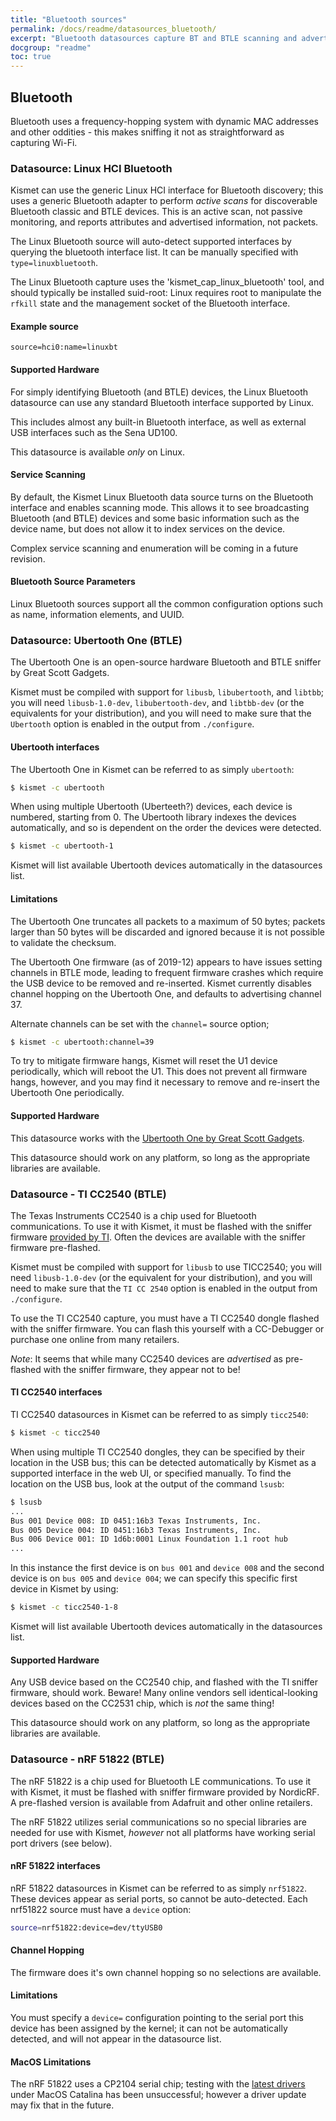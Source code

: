 ```yaml
---
title: "Bluetooth sources"
permalink: /docs/readme/datasources_bluetooth/
excerpt: "Bluetooth datasources capture BT and BTLE scanning and advertised data."
docgroup: "readme"
toc: true
---
```


## Bluetooth
Bluetooth uses a frequency-hopping system with dynamic MAC addresses and other oddities - this makes sniffing it not as straightforward as capturing Wi-Fi.

### Datasource: Linux HCI Bluetooth

Kismet can use the generic Linux HCI interface for Bluetooth discovery; this uses a generic Bluetooth adapter to perform *active scans* for discoverable Bluetooth classic and BTLE devices.  This is an active scan, not passive monitoring, and reports attributes and advertised information, not packets.

The Linux Bluetooth source will auto-detect supported interfaces by querying the bluetooth interface list.  It can be manually specified with `type=linuxbluetooth`.

The Linux Bluetooth capture uses the 'kismet_cap_linux_bluetooth' tool, and should typically be installed suid-root:  Linux requires root to manipulate the `rfkill` state and the management socket of the Bluetooth interface.

#### Example source
```
source=hci0:name=linuxbt
```

#### Supported Hardware

For simply identifying Bluetooth (and BTLE) devices, the Linux Bluetooth datasource can use any standard Bluetooth interface supported by Linux.

This includes almost any built-in Bluetooth interface, as well as external USB interfaces such as the Sena UD100.

This datasource is available *only* on Linux.

#### Service Scanning

By default, the Kismet Linux Bluetooth data source turns on the Bluetooth interface and enables scanning mode.  This allows it to see broadcasting Bluetooth (and BTLE) devices and some basic information such as the device name, but does not allow it to index services on the device.

Complex service scanning and enumeration will be coming in a future revision.

#### Bluetooth Source Parameters
Linux Bluetooth sources support all the common configuration options such as name, information elements, and UUID.

### Datasource: Ubertooth One (BTLE)

The Ubertooth One is an open-source hardware Bluetooth and BTLE sniffer by Great Scott Gadgets.

Kismet must be compiled with support for `libusb`, `libubertooth`, and `libtbb`; you will need `libusb-1.0-dev`, `libubertooth-dev`, and `libtbb-dev` (or the equivalents for your distribution), and you will need to make sure that the `Ubertooth` option is enabled in the output from `./configure`.

#### Ubertooth interfaces

The Ubertooth One in Kismet can be referred to as simply `ubertooth`:

```bash
$ kismet -c ubertooth
```

When using multiple Ubertooth (Uberteeth?) devices, each device is numbered, starting from 0.  The Ubertooth library indexes the devices automatically, and so is dependent on the order the devices were detected.

```bash
$ kismet -c ubertooth-1
```

Kismet will list available Ubertooth devices automatically in the datasources list.

#### Limitations

The Ubertooth One truncates all packets to a maximum of 50 bytes; packets larger than 50 bytes will be discarded and ignored because it is not possible to validate the checksum.

The Ubertooth One firmware (as of 2019-12) appears to have issues setting channels in BTLE mode, leading to frequent firmware crashes which require the USB device to be removed and re-inserted.  Kismet currently disables channel hopping on the Ubertooth One, and defaults to advertising channel 37.

Alternate channels can be set with the `channel=` source option;

```bash
$ kismet -c ubertooth:channel=39
```

To try to mitigate firmware hangs, Kismet will reset the U1 device periodically, which will reboot the U1.  This does not prevent all firmware hangs, however, and you may find it necessary to remove and re-insert the Ubertooth One periodically.

#### Supported Hardware

This datasource works with the [Ubertooth One by Great Scott Gadgets](https://greatscottgadgets.com/ubertoothone/).

This datasource should work on any platform, so long as the appropriate libraries are available.

### Datasource - TI CC2540 (BTLE)

The Texas Instruments CC2540 is a chip used for Bluetooth communications.  To use it with Kismet, it must be flashed with the sniffer firmware [provided by TI](http://www.ti.com/tool/PACKET-SNIFFER).  Often the devices are available with the sniffer firmware pre-flashed.

Kismet must be compiled with support for `libusb` to use TICC2540; you will need `libusb-1.0-dev` (or the equivalent for your distribution), and you will need to make sure that the `TI CC 2540` option is enabled in the output from `./configure`.

To use the TI CC2540 capture, you must have a TI CC2540 dongle flashed with the sniffer firmware. You can flash this yourself with a CC-Debugger or purchase one online from many retailers.

*Note*: It seems that while many CC2540 devices are *advertised* as pre-flashed with the sniffer firmware, they appear not to be!

#### TI CC2540 interfaces

TI CC2540 datasources in Kismet can be referred to as simply `ticc2540`:

```bash
$ kismet -c ticc2540
```

When using multiple TI CC2540 dongles, they can be specified by their location in the USB bus; this can be detected automatically by Kismet as a supported interface in the web UI, or specified manually.  To find the location on the USB bus, look at the output of the command `lsusb`:

```bash
$ lsusb
...
Bus 001 Device 008: ID 0451:16b3 Texas Instruments, Inc. 
Bus 005 Device 004: ID 0451:16b3 Texas Instruments, Inc.
Bus 006 Device 001: ID 1d6b:0001 Linux Foundation 1.1 root hub
...
```

In this instance the first device is on `bus 001` and `device 008` and the second device is on `bus 005` and `device 004`; we can specify this specific first device in Kismet by using:

```bash
$ kismet -c ticc2540-1-8
```

Kismet will list available Ubertooth devices automatically in the datasources list.

#### Supported Hardware

Any USB device based on the CC2540 chip, and flashed with the TI sniffer firmware, should work.  Beware!  Many online vendors sell identical-looking devices based on the CC2531 chip, which is *not* the same thing!

This datasource should work on any platform, so long as the appropriate libraries are available.

### Datasource - nRF 51822 (BTLE)

The nRF 51822 is a chip used for Bluetooth LE communications.   To use it with Kismet, it must be flashed with sniffer firmware provided by NordicRF.  A pre-flashed version is available from Adafruit and other online retailers.

The nRF 51822 utilizes serial communications so no special libraries are needed for use with Kismet, *however* not all platforms have working serial port drivers (see below).

#### nRF 51822 interfaces

nRF 51822 datasources in Kismet can be referred to as simply `nrf51822`.  These devices appear as serial ports, so cannot be auto-detected.  Each nrf51822 source must have a `device` option:

```bash
source=nrf51822:device=dev/ttyUSB0
```

#### Channel Hopping

The firmware does it's own channel hopping so no selections are available.

#### Limitations

You must specify a `device=` configuration pointing to the serial port this device has been assigned by the kernel; it can not be automatically detected, and will not appear in the datasource list.

#### MacOS Limitations

The nRF 51822 uses a CP2104 serial chip; testing with the [latest drivers](https://www.silabs.com/products/development-tools/software/usb-to-uart-bridge-vcp-drivers) under MacOS Catalina has been unsuccessful; however a driver update may fix that in the future.

